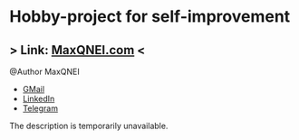 # Hobby-project for self-improvement

## > Link: [MaxQNEI.com](http://maxqnei.com) <

@Author MaxQNEI

-   [GMail](maxqnei@gmail.com)
-   [LinkedIn](https://www.linkedin.com/in/maxqnei/)
-   [Telegram](https://t.me/maxqnei)

The description is temporarily unavailable.
